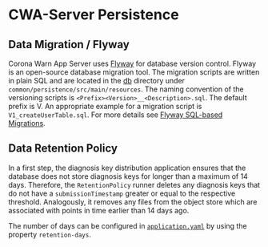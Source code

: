 # CWA-Server Persistence

## Data Migration / Flyway

Corona Warn App Server uses [Flyway](https://flywaydb.org) for database version control. Flyway is an open-source
database migration tool.
The migration scripts are written in plain SQL and are located in the [db](common/persistence/src/main/resources/db)
directory under `common/persistence/src/main/resources`.
The naming convention of the versioning scripts is `<Prefix><Version>__<Description>.sql`. The default prefix is V.
An appropriate example for a migration script is `V1_createUserTable.sql`.
For more details see
[Flyway SQL-based Migrations](https://flywaydb.org/documentation/concepts/migrations.html#sql-based-migrations).

## Data Retention Policy

In a first step, the diagnosis key distribution application ensures that the database does not store diagnosis keys for
longer than a maximum of 14 days. Therefore, the `RetentionPolicy` runner deletes any diagnosis keys that do not have a
`submissionTimestamp` greater or equal to the respective threshold. Analogously, it removes any files from the object
store which are associated with points in time earlier than 14 days ago.

The number of days can be configured in [`application.yaml`](/services/distribution/src/test/resources/application.yaml)
by using the property `retention-days`.
